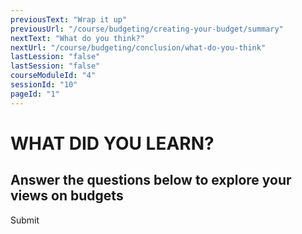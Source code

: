 ```yaml
---
previousText: "Wrap it up"
previousUrl: "/course/budgeting/creating-your-budget/summary"
nextText: "What do you think?"
nextUrl: "/course/budgeting/conclusion/what-do-you-think"
lastLession: "false"
lastSession: "false"
courseModuleId: "4"
sessionId: "10"
pageId: "1"
---
```



# WHAT DID YOU LEARN?
## Answer the questions below to explore your views on budgets

<sparkle-quiz question-text="Budgets include how much money you bring in, either from a job or an allowance, and how much money you put out; and the categories are called revenue and expense." type="OPINION" scale="TEN-POINTS" question-id="205"></sparkle-quiz>
<sparkle-quiz question-text="Budgets help you save money by planning how much you can save every month." type="OPINION" scale="TEN-POINTS" question-id="206"></sparkle-quiz>
<sparkle-quiz question-text="Budgets are a helpful tool to help you keep track of how much you spend so you don’t spend more than you have." type="OPINION" scale="TEN-POINTS" question-id="207"></sparkle-quiz>
<sparkle-quiz question-text="Budgets can help you plan for the future for how much you’ll need for college." type="OPINION" scale="TEN-POINTS" question-id="208"></sparkle-quiz>
<sparkle-button primary round>Submit</sparkle-button>
